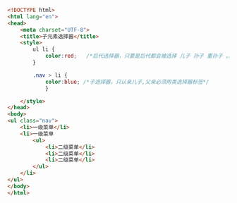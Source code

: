 
<BlogInfo id="272" title="28.子元素选择器" author="白日梦想猿" pv=0 read_times=0 pre_cost_time=0分24秒 category="css学习" tag_list="['css学习']" create_time="2020.07.18 17:27:23" update_time="2020.07.18 17:33:16" />

```html
<!DOCTYPE html>
<html lang="en">
<head>
    <meta charset="UTF-8">
    <title>子元素选择器</title>
    <style>
        ul li {
            color:red;   /*后代选择器，只要是后代都会被选择 儿子 孙子 重孙子 。。。。*/
        }

        .nav > li {
            color:blue; /*子选择器，只认亲儿子,父亲必须用类选择器标签*/
            }

    </style>
</head>
<body>
<ul class="nav">
    <li>一级菜单</li>
    <li>一级菜单
        <ul>
            <li>二级菜单</li>
            <li>二级菜单</li>
            <li>二级菜单</li>
        </ul>
    </li>
</ul>
</body>
</html>
```
